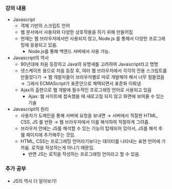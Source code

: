 ### 강의 내용

- Javascript
  - 객체 기반의 스크립트 언어
  - 웹 문서에서 사용자와 다양한 상호작용을 하기 위해 만들어짐
  - 현재는 웹 브라우저에서만 사용되지 않고, Node.js 를 통해서 다양한 프로그래밍에 응용되고 있음.
    - Node.js를 통해 백엔드 서버에서 사용 가능.
- Javascript의 역사
  - 90년대에 처음 등장하고 Java의 유명세를 고려하여 Javascript라고 명명
  - 넷스케이프 용으로 처음 등장 후, 여러 웹 브라우저에서 각각의 전용 스크립트를 만들었다가 → 웹 개발자들이 브라우저별로 따로 개발해야 해서 너무 힘들었음 → 그래서 ECMAScript가 표준안으로 채택되면서 표준화 이뤄냄
  - Ajax의 출현으로 웹 개발에 필수적인 프로그래밍 언어로 사용되고 있음
    - Ajax: 웹 사이트에 접속했을 때 새로고침 되지 않고 화면에 보여줄 수 있는 기술
- Javascript의 원리
  - 사용자가 도메인을 통해 서버에 요청을 보내면 → 서버에서 적절한 HTML, CSS, JS 를 반환 → 웹 브라우저에서 이를 해석하여 적절하게 그려줌.
  - 브라우저 안에는 JS를 해석할 수 있는 기능이 탑재되어 있어서, JS를 해석 후 웸 페이지에 추가해주는 것임.
  - HTML, CSS는 프로그래밍 언어라기보다는 데이터를 나타내는 표현 언어에 가까움. 로직을 작성하는게 아니기 때문임.
    - 반면 JS는 로직을 작성하는 프로그래밍 언이라고 할 수 있음.

### 추가 공부

- JS의 역사 더 알아보기!
